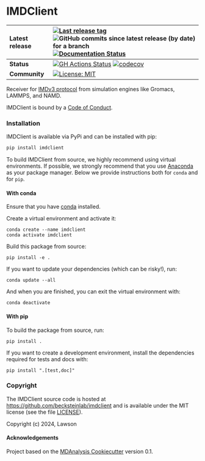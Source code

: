 IMDClient
==============================
[//]: # (Badges)

| **Latest release** | [![Last release tag][badge_release]][url_latest_release] ![GitHub commits since latest release (by date) for a branch][badge_commits_since]  [![Documentation Status][badge_docs]][url_docs]|
| :----------------- | :------- |
| **Status**         | [![GH Actions Status][badge_actions]][url_actions] [![codecov][badge_codecov]][url_codecov] |
| **Community**      | [![License: MIT][badge_license]][url_license]

[badge_actions]: https://github.com/becksteinlab/imdclient/actions/workflows/gh-ci.yaml/badge.svg
[badge_codecov]: https://codecov.io/gh/becksteinlab/imdclient/branch/main/graph/badge.svg
[badge_commits_since]: https://img.shields.io/github/commits-since/becksteinlab/imdclient/latest
[badge_docs]: https://readthedocs.org/projects/imdclient/badge/?version=latest
[badge_license]: https://img.shields.io/badge/License-MIT-blue.svg
[badge_release]: https://img.shields.io/github/release-pre/becksteinlab/imdclient.svg
[url_actions]: https://github.com/becksteinlab/imdclient/actions?query=branch%3Amain+workflow%3Agh-ci
[url_codecov]: https://codecov.io/gh/becksteinlab/imdclient/branch/main
[url_docs]: https://imdclient.readthedocs.io/en/latest/?badge=latest
[url_latest_release]: https://github.com/becksteinlab/imdclient/releases
[url_license]: https://opensource.org/license/mit

Receiver for [IMDv3 protocol](https://imdclient.readthedocs.io/en/latest/protocol_v3.html) from simulation engines like Gromacs, LAMMPS, and NAMD.

IMDClient is bound by a [Code of Conduct](https://github.com/becksteinlab/imdclient/blob/main/CODE_OF_CONDUCT.md).

### Installation

IMDClient is available via PyPi and can be installed with pip:
```bash
pip install imdclient
```

To build IMDClient from source,
we highly recommend using virtual environments.
If possible, we strongly recommend that you use
[Anaconda](https://docs.conda.io/en/latest/) as your package manager.
Below we provide instructions both for `conda` and
for `pip`.

#### With conda

Ensure that you have [conda](https://docs.conda.io/projects/conda/en/latest/user-guide/install/index.html) installed.

Create a virtual environment and activate it:

```
conda create --name imdclient
conda activate imdclient
```

<!-- Install the development and documentation dependencies:

```
conda env update --name imdclient --file devtools/conda-envs/test_env.yaml
conda env update --name imdclient --file docs/requirements.yaml
``` -->

Build this package from source:

```
pip install -e .
```

If you want to update your dependencies (which can be risky!), run:

```
conda update --all
```

And when you are finished, you can exit the virtual environment with:

```
conda deactivate
```

#### With pip

To build the package from source, run:

```
pip install .
```

If you want to create a development environment, install
the dependencies required for tests and docs with:

```
pip install ".[test,doc]"
```

### Copyright

The IMDClient source code is hosted at https://github.com/becksteinlab/imdclient
and is available under the MIT license (see the file [LICENSE](https://github.com/becksteinlab/imdclient/blob/main/LICENSE)).

Copyright (c) 2024, Lawson


#### Acknowledgements
 
Project based on the 
[MDAnalysis Cookiecutter](https://github.com/MDAnalysis/cookiecutter-mda) version 0.1.
